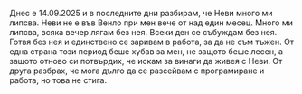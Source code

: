 Днес е 14.09.2025 и в последните дни разбирам, че Неви много ми липсва.
Неви не е във Венло при мен вече от над един месец. Много ми липсва, всяка вечер лягам без нея. Всеки ден се събуждам без нея. Готвя без нея и единствено се заривам в работа, за да не съм тъжен.
От една страна този период беше хубав за мен, не защото беше лесен, а защото отново си потвърдих, че искам за винаги да живея с Неви. От друга разбрах, че мога дълго да се разсейвам с програмиране и работа, но това не стига. 